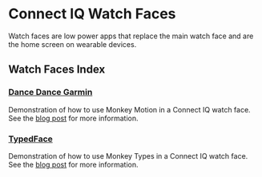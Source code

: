 # Connect IQ Watch Faces
Watch faces are low power apps that replace the main watch face and are the home screen on wearable devices.

## Watch Faces Index
### **[Dance Dance Garmin](https://github.com/garmin/connectiq-apps/tree/master/watchfaces/DanceDanceGarmin)**
Demonstration of how to use Monkey Motion in a Connect IQ watch face. See the [blog post](https://forums.garmin.com/developer/connect-iq/b/news-announcements/posts/bring-your-app-to-life-with-animation) for more information.

### **[TypedFace](https://github.com/garmin/connectiq-apps/tree/master/watchfaces/TypedFace)**
Demonstration of how to use Monkey Types in a Connect IQ watch face. See the [blog post](https://forums.garmin.com/developer/connect-iq/b/news-announcements/posts/welcome-to-connect-iq-4-0) for more information.